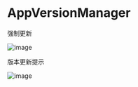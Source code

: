 # AppVersionManager

强制更新

![image](https://github.com/liweican1992/AppVersionManager/blob/master/demo.gif)

版本更新提示

![image](https://github.com/liweican1992/AppVersionManager/blob/master/demo2.gif)

